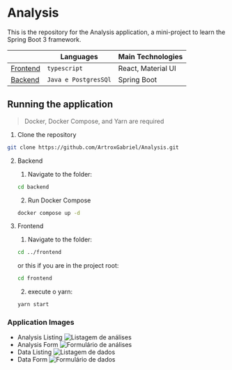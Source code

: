 # Analysis
This is the repository for the Analysis application, a mini-project to learn the Spring Boot 3 framework.



| | Languages | Main Technologies |
|----------|----------|----------|
| [Frontend](./frontend)   | `typescript`   | React, Material UI   |
| [Backend](./backend)   | `Java e PostgresSQl`   | Spring Boot   |


## Running the application
> Docker, Docker Compose, and Yarn are required

1. Clone the repository
```bash
git clone https://github.com/ArtroxGabriel/Analysis.git
```
2. Backend
   1. Navigate to the folder:
      
   ```bash
   cd backend
   ```
   
   2. Run Docker Compose
      
   ```bash
   docker compose up -d
   ```
   
3. Frontend
   1. Navigate to the folder:

   ```bash
   cd ../frontend
   ```

   or this if you are in the project root:

   ```bash
   cd frontend
   ```
   
   2. execute o yarn:
      
   ```bash
   yarn start
   ```

### Application Images
- Analysis Listing
![Listagem de análises](https://github.com/ArtroxGabriel/Analysis/assets/78170301/498706d6-96b4-4790-82e4-d1fe46a7bd96)
- Analysis Form
![Formulário de análises](https://github.com/ArtroxGabriel/Analysis/assets/78170301/a43511e3-8ed7-469d-a25c-cddbb1e45868)
- Data Listing
![Listagem de dados](https://github.com/ArtroxGabriel/Analysis/assets/78170301/dd80a5b5-d0b8-4cc0-a659-79e6a4d259b6)
- Data Form
![Formulário de dados](https://github.com/ArtroxGabriel/Analysis/assets/78170301/5a701094-d1f9-4f13-a96e-f23a06c1c964)
